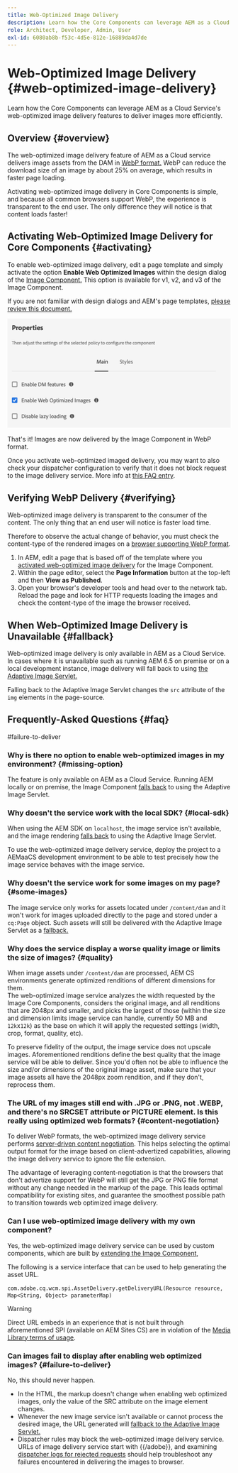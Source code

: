 ```yaml
---
title: Web-Optimized Image Delivery
description: Learn how the Core Components can leverage AEM as a Cloud Service's web-optimized image delivery features to deliver images more efficiently.
role: Architect, Developer, Admin, User
exl-id: 6080ab8b-f53c-4d5e-812e-16889da4d7de
---
```

# Web-Optimized Image Delivery {#web-optimized-image-delivery}

Learn how the Core Components can leverage AEM as a Cloud Service's web-optimized image delivery features to deliver images more efficiently.

## Overview {#overview}

The web-optimized image delivery feature of AEM as a Cloud service delivers image assets from the DAM in [WebP format.](https://developers.google.com/speed/webp) WebP can reduce the download size of an image by about 25% on average, which results in faster page loading.

Activating web-optimized image delivery in Core Components is simple, and because all common browsers support WebP, the experience is transparent to the end user. The only difference they will notice is that content loads faster!

## Activating Web-Optimized Image Delivery for Core Components {#activating}

To enable web-optimized image delivery, edit a page template and simply activate the option **Enable Web Optimized Images** within the design dialog of the [Image Component.](/help/components/image.md#design-dialog) This option is available for v1, v2, and v3 of the Image Component.

If you are not familiar with design dialogs and AEM's page templates, [please review this document.](/help/get-started/authoring.md#pre-configuring-core-components)

![Enabling web-optimized image delivery in the design dialog](/help/assets/web-optimized-image-delivery.png)

That's it! Images are now delivered by the Image Component in WebP format.

Once you activate web-optimized imaged delivery, you may want to also check your dispatcher configuration to verify that it does not block request to the image delivery service. More info at [this FAQ entry](#failure-to-deliver).

## Verifying WebP Delivery {#verifying}

Web-optimized image delivery is transparent to the consumer of the content. The only thing that an end user will notice is faster load time.

Therefore to observe the actual change of behavior, you must check the content-type of the rendered images on a [browser supporting WebP format](https://caniuse.com/webp).

1. In AEM, edit a page that is based off of the template where you [activated web-optimized image delivery](#activating) for the Image Component.
1. Within the page editor, select the **Page Information** button at the top-left and then **View as Published**.
1. Open your browser's developer tools and head over to the network tab. Reload the page and look for HTTP requests loading the images and check the content-type of the image the browser received.

## When Web-Optimized Image Delivery is Unavailable {#fallback}

Web-optimized image delivery is only available in AEM as a Cloud Service. In cases where it is unavailable such as running AEM 6.5 on premise or on a local development instance, image delivery will fall back to using [the Adaptive Image Servlet.](/help/developing/adaptive-image-servlet.md)

Falling back to the Adaptive Image Servlet changes the `src` attribute of the `img` elements in the page-source.

## Frequently-Asked Questions {#faq}
#failure-to-deliver
### Why is there no option to enable web-optimized images in my environment? {#missing-option}

The feature is only available on AEM as a Cloud Service. Running AEM locally or on premise, the Image Component [falls back](#fallback) to using the Adaptive Image Servlet.

### Why doesn't the service work with the local SDK? {#local-sdk}

When using the AEM SDK on `localhost`, the image service isn't available, and the image rendering [falls back](#fallback) to using the Adaptive Image Servlet.

To use the web-optimized image delivery service, deploy the project to a AEMaaCS development environment to be able to test precisely how the image service behaves with the image service.

### Why doesn't the service work for some images on my page? {#some-images}

The image service only works for assets located under `/content/dam` and it won't work for images uploaded directly to the page and stored under a `cq:Page` object. Such assets will still be delivered with the Adaptive Image Servlet as a [fallback.](#fallback)

### Why does the service display a worse quality image or limits the size of images? {#quality}

When image assets under `/content/dam` are processed, AEM CS environments generate optimized renditions of different dimensions for them.  
The web-optimized image service analyzes the width requested by the Image Core Components, considers the original image, and all renditions that are 2048px and smaller, and picks the largest of those (within the size and dimension limits image service can handle, currently 50 MB and `12k`x`12k`) as the base on which it will apply the requested settings (width, crop, format, quality, etc).

To preserve fidelity of the output, the image service does not upscale images. Aforementioned renditions define the best quality that the image service will be able to deliver. Since you'd often not be able to influence the size and/or dimensions of the original image asset, make sure that your image assets all have the 2048px zoom rendition, and if they don't, reprocess them.

### The URL of my images still end with .JPG or .PNG, not .WEBP, and there's no SRCSET attribute or PICTURE element. Is this really using optimized web formats? {#content-negotiation}

To deliver WebP formats, the web-optimized image delivery service performs [server-driven content negotiation](https://developer.mozilla.org/en-US/docs/Web/HTTP/Content_negotiation#server-driven_content_negotiation). This helps selecting the optimal output format for the image based on client-advertized capabilities, allowing the image delivery service to ignore the file extension.

The advantage of leveraging content-negotiation is that the browsers that don't advertize support for WebP will still get the JPG or PNG file format without any change needed in the markup of the page. This leads optimal compatibility for existing sites, and guarantee the smoothest possible path to transition towards web optimized image delivery.

### Can I use web-optimized image delivery with my own component?

Yes, the web-optimized image delivery service can be used by custom components, which are built by [extending the Image Component,](/help/developing/customizing.md) 

The following is a service interface that can be used to help generating the asset URL.

```
com.adobe.cq.wcm.spi.AssetDelivery.getDeliveryURL(Resource resource, Map<String, Object> parameterMap)
```

>[!WARNING]
>
>Direct URL embeds in an experience that is not built through aforementioned SPI (available on AEM Sites CS) are in violation of the [Media Library terms of usage](https://experienceleague.adobe.com/docs/experience-manager-cloud-service/content/assets/admin/medialibrary.html?lang=en#use-media-library).

### Can images fail to display after enabling web optimized images? {#failure-to-deliver}

No, this should never happen.

* In the HTML, the markup doesn't change when enabling web optimized images, only the value of the SRC attribute on the image element changes.
* Whenever the new image service isn't available or cannot process the desired image, the URL generated will [fallback to the Adaptive Image Servlet.](#fallback)
* Dispatcher rules may block the web-optimized image delivery service. URLs of image delivery service start with {{/adobe}}, and examining [dispatcher logs for rejected requests](https://experienceleague.adobe.com/docs/experience-manager-learn/ams/dispatcher/common-logs.html#filter-rejects) should help troubleshoot any failures encountered in delivering the images to browser.
